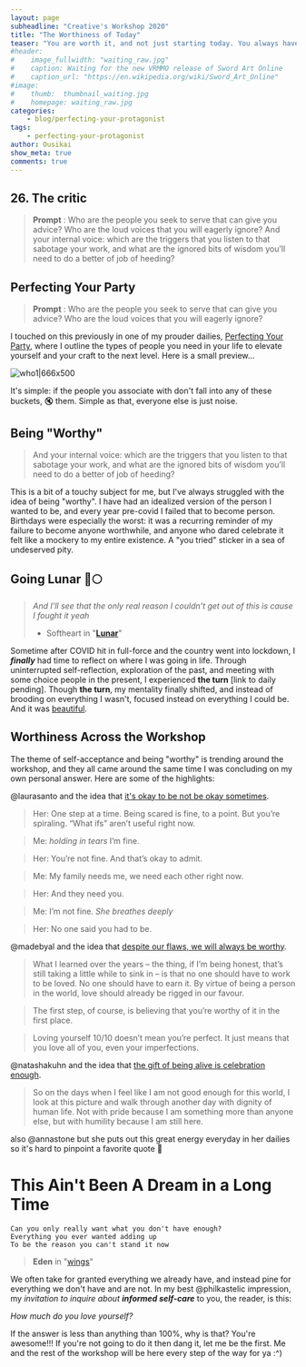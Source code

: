 ```yaml
---
layout: page
subheadline: "Creative's Workshop 2020"
title: "The Worthiness of Today"
teaser: "You are worth it, and not just starting today. You always have been."
#header:
#    image_fullwidth: "waiting_raw.jpg"
#    caption: Waiting for the new VRMMO release of Sword Art Online
#    caption_url: "https://en.wikipedia.org/wiki/Sword_Art_Online"
#image:
#    thumb:  thumbnail_waiting.jpg
#    homepage: waiting_raw.jpg
categories:
    - blog/perfecting-your-protagonist
tags:
    - perfecting-your-protagonist
author: Ousikai
show_meta: true
comments: true
---
```

## 26. The critic

> **Prompt** : Who are the people you seek to serve that can give you advice? Who are the loud voices that you will eagerly ignore?
> And your internal voice: which are the triggers that you listen to that sabotage your work, and what are the ignored bits of wisdom you’ll need to do a better of job of heeding?

## Perfecting Your Party 
> **Prompt** : Who are the people you seek to serve that can give you advice? Who are the loud voices that you will eagerly ignore?

I touched on this previously in one of my prouder dailies, [Perfecting Your Party](https://pro2.akimbo.com/t/oscar-k-sandoval-rivera-dailies-tempest-crossing-begins/27179/201?u=mtfallsvr), where I outline the types of people you need in your life to elevate yourself and your craft to the next level. Here is a small preview...

![who1|666x500](upload://eX0gvL2hEJWUbAQTvm1HCZ2gPf5.jpeg) 

It's simple: if the people you associate with don't fall into any of these buckets, :mute: them. Simple as that, everyone else is just noise.  

## Being "Worthy"
> And your internal voice: which are the triggers that you listen to that sabotage your work, and what are the ignored bits of wisdom you’ll need to do a better of job of heeding?

This is a bit of a touchy subject for me, but I've always struggled with the idea of being "worthy". I have had an idealized version of the person I wanted to be, and every year pre-covid I failed that to become person. Birthdays were especially the worst: it was a recurring reminder of my failure to become anyone worthwhile, and anyone who dared celebrate it felt like a mockery to my entire existence. A "you tried" sticker in a sea of undeserved pity. 

## Going Lunar :rocket::full_moon: 
> *And I'll see that the only real reason I couldn’t get out of this is cause I fought it yeah*
> - Softheart in "**[Lunar](https://www.youtube.com/watch?v=DKypuPnkzpY)**"

Sometime after COVID hit in full-force and the country went into lockdown, I ***finally*** had time to reflect on where I was going in life. Through uninterrupted self-reflection, exploration of the past, and meeting with some choice people in the present, I experienced **the turn** [link to daily pending]. Though **the turn**, my mentality finally shifted, and instead of brooding on everything I wasn't, focused instead on everything I could be. And it was [beautiful](https://www.youtube.com/watch?v=bjpsdceKd-g). 

## Worthiness Across the Workshop
The theme of self-acceptance and being "worthy" is trending around the workshop, and they all came around the same time I was concluding on my own personal answer. Here are some of the highlights: 

@laurasanto and the idea that [it's okay to be not be okay sometimes](https://pro2.akimbo.com/t/laura-santo-dailies/26934/221?u=mtfallsvr). 

> Her: One step at a time. Being scared is fine, to a point. But you’re spiraling. “What ifs” aren’t useful right now.

> Me: *holding in tears* I’m fine.

> Her: You’re not fine. And that’s okay to admit.

> Me: My family needs me, we need each other right now.

> Her: And they need you.

> Me: I’m not fine. *She breathes deeply*

> Her: No one said you had to be.


@madebyal and the idea that [despite our flaws, we will always be worthy](https://pro2.akimbo.com/t/al-ibrahim-dailies/27247/235?u=mtfallsvr).

> What I learned over the years – the thing, if I’m being honest, that’s still taking a little while to sink in – is that no one should have to work to be loved. No one should have to earn it. By virtue of being a person in the world, love should already be rigged in our favour.

> The first step, of course, is believing that you’re worthy of it in the first place.

> Loving yourself 10/10 doesn’t mean you’re perfect. It just means that you love all of you, even your imperfections.

@natashakuhn and the idea that [the gift of being alive is celebration enough](https://pro2.akimbo.com/t/natasha-kuhn-dailies/27487/236?u=mtfallsvr). 
> So on the days when I feel like I am not good enough for this world, I look at this picture and walk through another day with dignity of human life. Not with pride because I am something more than anyone else, but with humility because I am still here.

also @annastone but she puts out this great energy everyday in her dailies so it's hard to pinpoint a favorite quote :rofl:  

# This Ain't Been A Dream in a Long Time
```
Can you only really want what you don't have enough?
Everything you ever wanted adding up 
To be the reason you can't stand it now
```
> **Eden** in "[wings](https://www.youtube.com/watch?v=BaSVrSGdQ3s)"


We often take for granted everything we already have, and instead pine for everything we don't have and are not. In my best @philkastelic impression, my *invitation to inquire about  **informed self-care*** to you, the reader, is this:

*How much do you love yourself?* 

If the answer is less than anything than 100%, why is that?  You're awesome!!! If you're not going to do it then dang it, let me be the first. Me and the rest of the workshop will be here every step of the way for ya :^) 